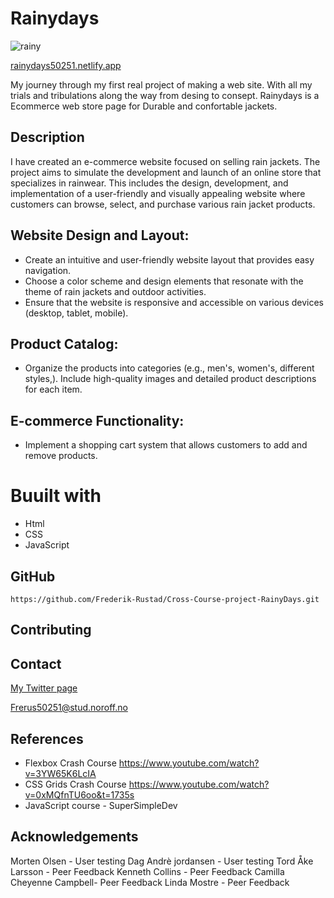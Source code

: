 # Rainydays 

![rainy](https://github.com/Frederik-Rustad/Cross-Course-project-RainyDays/assets/119454117/197957b6-99b6-4155-87b1-c83365b76f58)

[rainydays50251.netlify.app](https://rainydays50251.netlify.app/)

My journey through my first real project of making a web site. With all my trials and tribulations along the way from desing to consept.
Rainydays is a Ecommerce web store page for Durable and confortable jackets.

## Description

 I have created an e-commerce website focused on selling rain jackets. 
 The project aims to simulate the development and launch of an online store that specializes in rainwear. 
 This includes the design, development, and implementation of a user-friendly and visually appealing website where customers can browse,
 select, and purchase various rain jacket products.

## Website Design and Layout:

- Create an intuitive and user-friendly website layout that provides easy navigation.
- Choose a color scheme and design elements that resonate with the theme of rain jackets and outdoor activities.
- Ensure that the website is responsive and accessible on various devices (desktop, tablet, mobile).

## Product Catalog:

- Organize the products into categories (e.g., men's, women's, different styles,).
Include high-quality images and detailed product descriptions for each item.

## E-commerce Functionality:

- Implement a shopping cart system that allows customers to add and remove products.

# Buuilt with

- Html
- CSS
- JavaScript


## GitHub

```
https://github.com/Frederik-Rustad/Cross-Course-project-RainyDays.git
```

 ## Contributing

 ## Contact
[My Twitter page](https://twitter.com/Penrose_Studio)

[Frerus50251@stud.noroff.no](Frerus50251@stud.noroff.no)

##  References

-	Flexbox Crash Course https://www.youtube.com/watch?v=3YW65K6LcIA 
-	CSS Grids Crash Course https://www.youtube.com/watch?v=0xMQfnTU6oo&t=1735s
-	JavaScript course - SuperSimpleDev


##  Acknowledgements
   
Morten Olsen - User testing
Dag Andrè jordansen - User testing
Tord Åke Larsson - Peer Feedback
Kenneth Collins - Peer Feedback
Camilla Cheyenne Campbell- Peer Feedback
Linda Mostre - Peer Feedback
